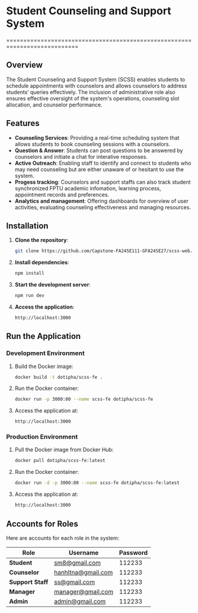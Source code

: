 

# Student Counseling and Support System
===========================================================================

## Overview

The Student Counseling and Support System (SCSS) enables students to schedule appointments with counselors and allows counselors to address students’ queries effectively. The inclusion of administrative role also ensures effective oversight of the system's operations, counseling slot allocation, and counselor performance.

## Features

* **Counseling Services**: Providing a real-time scheduling system that allows students to book counseling sessions with a counselors.
* **Question & Answer**: Students can post questions to be answered by counselors and initiate a chat for interative responses.
* **Active Outreach**: Enabling staff to identify and connect to students who may need counseling but are either unaware of or hesitant to use the system.
* **Progess tracking**: Counselors and support staffs can also track student synchronized FPTU academic infomation, learning process, appointment records and preferences. 
* **Analytics and management**: Offering dashboards for overview of user activities, evaluating counseling effectiveness and managing resources.

## Installation

1. **Clone the repository**:
   ```sh
   git clone https://github.com/Capstone-FA24SE111-GFA24SE27/scss-web.git
2. **Install dependencies**:
    ```sh
   npm install
3. **Start the development server**:
    ```sh
   npm run dev
4. **Access the application**:
    ```sh
   http://localhost:3000
## Run the Application

### Development Environment

1. Build the Docker image:
   ```sh
   docker build -t dotipha/scss-fe .
   ```
2. Run the Docker container:
   ```sh
   docker run -p 3000:80 --name scss-fe dotipha/scss-fe
   ```
3. Access the application at:
   ```sh
   http://localhost:3000
   ```

### Production Environment

1. Pull the Docker image from Docker Hub:
   ```sh
   docker pull dotipha/scss-fe:latest
   ```
2. Run the Docker container:
   ```sh
   docker run -d -p 3000:80 --name scss-fe dotipha/scss-fe:latest
   ```
3. Access the application at:
   ```sh
   http://localhost:3000
   ```

## Accounts for Roles

Here are accounts for each role in the system:

| Role            | Username          | Password    |
|-----------------|-------------------|-------------|
| **Student**     | sm8@gmail.com         | 112233 | 
| **Counselor**   | hanhltna@gmail.com       | 112233 |
| **Support Staff**| ss@gmail.com        | 112233 |
| **Manager**     | manager@gmail.com         | 112233 |
| **Admin**       | admin@gmail.com           | 112233 |
